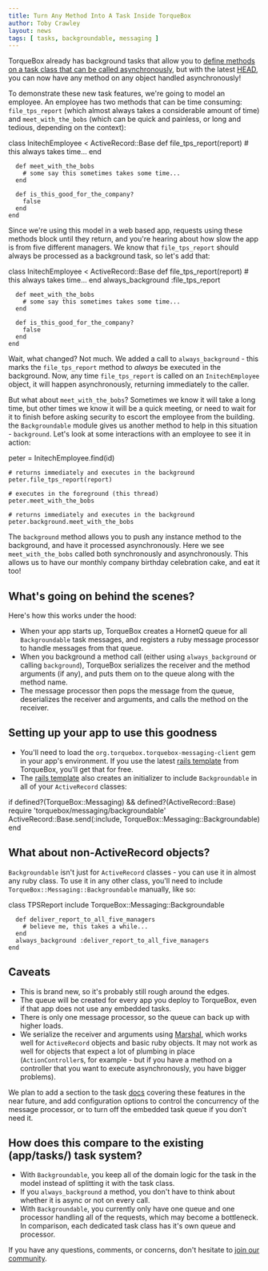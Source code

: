```yaml
---
title: Turn Any Method Into A Task Inside TorqueBox
author: Toby Crawley
layout: news
tags: [ tasks, backgroundable, messaging ]
---
```


TorqueBox already has background tasks that allow you to [define methods on a
task class that can be called asynchronously][tasks], but with the latest 
[HEAD][repo], you can now have any method on any object handled asynchronously!

To demonstrate these new task features, we're going to model an employee. An
employee has two methods that can be time consuming: `file_tps_report` (which
almost always takes a considerable amount of time) and `meet_with_the_bobs` 
(which can be quick and painless, or long and tedious, depending on the context):

<script src="https://gist.github.com/806013.js"></script>

<noscript>
    class InitechEmployee < ActiveRecord::Base
      def file_tps_report(report)
        # this always takes time...
      end

      def meet_with_the_bobs
        # some say this sometimes takes some time...
      end
      
      def is_this_good_for_the_company?
        false
      end
    end
</noscript>

Since we're using this model in a web based app, requests using these methods
block until they return, and you're hearing about how slow the app is from
five different managers. We know that `file_tps_report` should always be 
processed as a background task, so let's add that:

<script src="https://gist.github.com/806012.js"></script>

<noscript>
    class InitechEmployee < ActiveRecord::Base
      def file_tps_report(report)
        # this always takes time...
      end
      always_background :file_tps_report
      
      def meet_with_the_bobs
        # some say this sometimes takes some time...
      end
      
      def is_this_good_for_the_company?
        false
      end
    end
</noscript>

Wait, what changed? Not much. We added a call to `always_background` - this marks
the `file_tps_report` method to *always* be executed in the background. Now, any 
time `file_tps_report` is called on an `InitechEmployee` object, it will happen 
asynchronously, returning immediately to the caller.

But what about `meet_with_the_bobs`? Sometimes we know it will take a long time, but 
other times we know it will be a quick meeting, or need to wait for it to finish before
asking security to escort the employee from the building. the `Backgroundable` module
gives us another method to help in this situation - `background`. Let's look at some 
interactions with an employee to see it in action:

<script src="https://gist.github.com/806009.js"></script>

<noscript>
    peter = InitechEmployee.find(id)
    
    # returns immediately and executes in the background
    peter.file_tps_report(report)
    
    # executes in the foreground (this thread)
    peter.meet_with_the_bobs
    
    # returns immediately and executes in the background
    peter.background.meet_with_the_bobs
</noscript>

The `background` method allows you to push any instance method to the background, and have 
it processed asynchronously. Here we see `meet_with_the_bobs` called both synchronously and
asynchronously. This allows us to have our monthly company birthday celebration cake, 
and eat it too! 

## What's going on behind the scenes?

Here's how this works under the hood:

* When your app starts up, TorqueBox creates a HornetQ queue for all `Backgroundable` task messages, and 
  registers a ruby message processor to handle messages from that queue.
* When you background a method call (either using `always_background` or calling
  `background`), TorqueBox serializes the receiver and the method arguments (if any), and puts them
  on to the queue along with the method name.
* The message processor then pops the message from the queue, deserializes the receiver and arguments,
  and calls the method on the receiver.

## Setting up your app to use this goodness

* You'll need to load the `org.torquebox.torquebox-messaging-client` gem in your app's environment. 
  If you use the latest [rails template][template] from TorqueBox, you'll get that for free.
* The [rails template][template] also creates an initializer to include `Backgroundable` in all
  of your `ActiveRecord` classes:
  
<script src="https://gist.github.com/806005.js"></script>

<noscript>
    if defined?(TorqueBox::Messaging) && defined?(ActiveRecord::Base)
      require 'torquebox/messaging/backgroundable'
      ActiveRecord::Base.send(:include, TorqueBox::Messaging::Backgroundable)
    end
</noscript>

## What about non-ActiveRecord objects?

`Backgroundable` isn't just for `ActiveRecord` classes - you can use it in almost any ruby class.
To use it in any other class, you'll need to include `TorqueBox::Messaging::Backgroundable`
manually, like so:

<script src="https://gist.github.com/806419.js"></script>

<noscript>
    class TPSReport
      include TorqueBox::Messaging::Backgroundable

      def deliver_report_to_all_five_managers
        # believe me, this takes a while...
      end
      always_background :deliver_report_to_all_five_managers
    end
</noscript>

## Caveats

* This is brand new, so it's probably still rough around the edges.
* The queue will be created for every app you deploy to TorqueBox, even if that app does not use 
  any embedded tasks. 
* There is only one message processor, so the queue can back up with higher loads.
* We serialize the receiver and arguments using [Marshal][marshal], which works well for
  `ActiveRecord` objects and basic ruby objects. It may not work as well for objects that expect
  a lot of plumbing in place (`ActionController`s, for example - but if you have a method on a 
  controller that you want to execute asynchronously, you have bigger problems). 

We plan to add a section to the task [docs][tasks] covering these features in the near future,
and add configuration options to control the concurrency of the message processor, or to turn
off the embedded task queue if you don't need it.

## How does this compare to the existing (app/tasks/) task system?

* With `Backgroundable`, you keep all of the domain logic for the task in the model instead of
  splitting it with the task class.
* If you `always_background` a method, you don't have to think about whether it is async or not on 
  every call.
* With `Backgroundable`, you currently only have one queue and one processor handling all of the 
  requests, which may become a bottleneck. In comparison, each dedicated task class has it's own queue and
  processor.
  
If you have any questions, comments, or concerns, don't hesitate to [join our community][contact].

[tasks]: http://torquebox.org/documentation/current/messaging.html#async-tasks
[repo]: https://github.com/torquebox/torquebox
[template]: https://github.com/torquebox/torquebox/blob/master/system/rake-support/share/rails-template.rb
[marshal]: http://www.ruby-doc.org/core/classes/Marshal.html
[contact]: http://torquebox.org/community/
